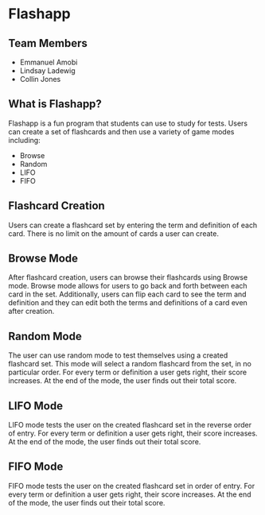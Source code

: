 # Flashapp
## Team Members 
* Emmanuel Amobi
* Lindsay Ladewig
* Collin Jones

## What is Flashapp?
Flashapp is a fun program that students can use to study for tests. Users can
create a set of flashcards and then use a variety of game modes including:
* Browse 
* Random
* LIFO
* FIFO

## Flashcard Creation
Users can create a flashcard set by entering the term and definition of each card. There
is no limit on the amount of cards a user can create.

## Browse Mode
After flashcard creation, users can browse their flashcards using Browse mode. Browse mode
allows for users to go back and forth between each card in the set. Additionally, users
can flip each card to see the term and definition and they can edit both the terms and 
definitions of a card even after creation. 

## Random Mode
The user can use random mode to test themselves using a created flashcard set. This mode will select
a random flashcard from the set, in no particular order. For every term or definition a user gets right, 
their score increases. At the end of the mode, the user finds out their total score.

## LIFO Mode
LIFO mode tests the user on the created flashcard set in the reverse order of entry. For every
term or definition a user gets right, their score increases. At the end of the mode, the user
finds out their total score.

## FIFO Mode
FIFO mode tests the user on the created flashcard set in order of entry. For every
term or definition a user gets right, their score increases. At the end of the mode, 
the user finds out their total score.
